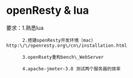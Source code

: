 # openResty & lua

要求：1.熟悉lua 

          2.搭建openResty开发环境（mac） http:\/\/openresty.org\/cn\/installation.html

          3.openRsety重构bench\_WebServer

          4.apache-jmeter-3.0 测试两个服务器的效率

